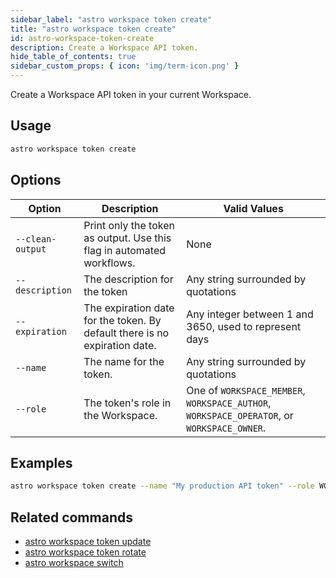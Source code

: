 ```yaml
---
sidebar_label: "astro workspace token create"
title: "astro workspace token create"
id: astro-workspace-token-create
description: Create a Workspace API token.
hide_table_of_contents: true
sidebar_custom_props: { icon: 'img/term-icon.png' } 
---
```


Create a Workspace API token in your current Workspace.

## Usage

```sh
astro workspace token create
```

## Options

| Option            | Description                                                                                                                             | Valid Values  |
| ----------------- | --------------------------------------------------------------------------------------------------------------------------------------- | ------------- |
| `--clean-output`   | Print only the token as output. Use this flag in automated workflows.                                                                                                      | None   |
| `--description` |The description for the token | Any string surrounded by quotations |
| `--expiration` | The expiration date for the token. By default there is no expiration date. | Any integer between 1 and 3650, used to represent days |
| `--name` | The name for the token. | Any string surrounded by quotations |
| `--role`  | The token's role in the Workspace.                | One of `WORKSPACE_MEMBER`, `WORKSPACE_AUTHOR`, `WORKSPACE_OPERATOR`, or `WORKSPACE_OWNER`. |

## Examples

```sh
astro workspace token create --name "My production API token" --role WORKSPACE_MEMBER
```

## Related commands

- [astro workspace token update](cli/astro-workspace-token-update.md)
- [astro workspace token rotate](cli/astro-workspace-token-rotate.md)
- [astro workspace switch](cli/astro-workspace-switch.md)